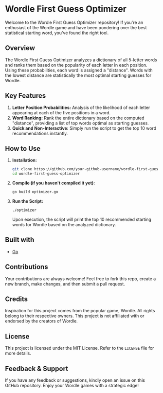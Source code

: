 # Wordle First Guess Optimizer

Welcome to the Wordle First Guess Optimizer repository! If you're an enthusiast of the Wordle game and have been pondering over the best statistical starting word, you've found the right tool.

## Overview

The Wordle First Guess Optimizer analyzes a dictionary of all 5-letter words and ranks them based on the popularity of each letter in each position. Using these probabilities, each word is assigned a "distance". Words with the lowest distance are statistically the most optimal starting guesses for Wordle.

## Key Features

1. **Letter Position Probabilities:** Analysis of the likelihood of each letter appearing at each of the five positions in a word.
2. **Word Ranking:** Rank the entire dictionary based on the computed "distance", providing a list of top words optimal as starting guesses.
3. **Quick and Non-Interactive:** Simply run the script to get the top 10 word recommendations instantly.

## How to Use

1. **Installation:**
    ```bash
    git clone https://github.com/your-github-username/wordle-first-guess-optimizer.git
    cd wordle-first-guess-optimizer
    ```

2. **Compile (if you haven't compiled it yet):**
    ```bash
    go build optimizer.go
    ```

3. **Run the Script:**
    ```bash
    ./optimizer
    ```

    Upon execution, the script will print the top 10 recommended starting words for Wordle based on the analyzed dictionary.

## Built with

- [Go](https://golang.org/)

## Contributions

Your contributions are always welcome! Feel free to fork this repo, create a new branch, make changes, and then submit a pull request.

## Credits

Inspiration for this project comes from the popular game, Wordle. All rights belong to their respective owners. This project is not affiliated with or endorsed by the creators of Wordle.

## License

This project is licensed under the MIT License. Refer to the `LICENSE` file for more details.

## Feedback & Support

If you have any feedback or suggestions, kindly open an issue on this GitHub repository. Enjoy your Wordle games with a strategic edge!

